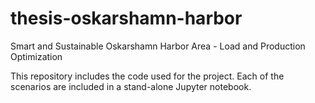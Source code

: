 # thesis-oskarshamn-harbor
Smart and Sustainable Oskarshamn Harbor Area - Load and Production Optimization

This repository includes the code used for the project. Each of the scenarios are included in a stand-alone Jupyter notebook.
